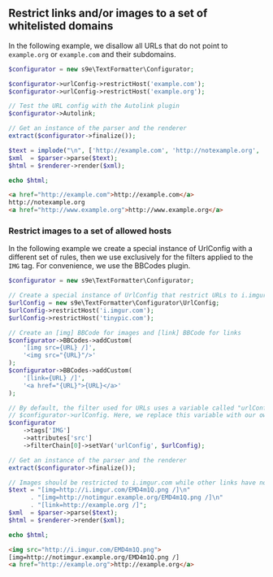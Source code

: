 ## Restrict links and/or images to a set of whitelisted domains

In the following example, we disallow all URLs that do not point to `example.org` or `example.com` and their subdomains.

```php
$configurator = new s9e\TextFormatter\Configurator;

$configurator->urlConfig->restrictHost('example.com');
$configurator->urlConfig->restrictHost('example.org');

// Test the URL config with the Autolink plugin
$configurator->Autolink;

// Get an instance of the parser and the renderer
extract($configurator->finalize());

$text = implode("\n", ['http://example.com', 'http://notexample.org', 'http://www.example.org']);
$xml  = $parser->parse($text);
$html = $renderer->render($xml);

echo $html;
```
```html
<a href="http://example.com">http://example.com</a>
http://notexample.org
<a href="http://www.example.org">http://www.example.org</a>
```

### Restrict images to a set of allowed hosts

In the following example we create a special instance of UrlConfig with a different set of rules, then we use exclusively for the filters applied to the `IMG` tag. For convenience, we use the BBCodes plugin.

```php
$configurator = new s9e\TextFormatter\Configurator;

// Create a special instance of UrlConfig that restrict URLs to i.imgur.com and tinypic.com
$urlConfig = new s9e\TextFormatter\Configurator\UrlConfig;
$urlConfig->restrictHost('i.imgur.com');
$urlConfig->restrictHost('tinypic.com');

// Create an [img] BBCode for images and [link] BBCode for links
$configurator->BBCodes->addCustom(
	'[img src={URL} /]',
	'<img src="{URL}"/>'
);
$configurator->BBCodes->addCustom(
	'[link={URL} /]',
	'<a href="{URL}">{URL}</a>'
);

// By default, the filter used for URLs uses a variable called "urlConfig" which points to
// $configurator->urlConfig. Here, we replace this variable with our own instance of UrlConfig
$configurator
	->tags['IMG']
	->attributes['src']
	->filterChain[0]->setVar('urlConfig', $urlConfig);

// Get an instance of the parser and the renderer
extract($configurator->finalize());

// Images should be restricted to i.imgur.com while other links have no restrictions
$text = "[img=http://i.imgur.com/EMD4m1Q.png /]\n"
      . "[img=http://notimgur.example.org/EMD4m1Q.png /]\n"
      . "[link=http://example.org /]";
$xml  = $parser->parse($text);
$html = $renderer->render($xml);

echo $html;
```
```html
<img src="http://i.imgur.com/EMD4m1Q.png">
[img=http://notimgur.example.org/EMD4m1Q.png /]
<a href="http://example.org">http://example.org</a>
```
